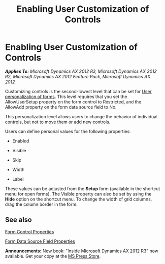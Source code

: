 ﻿---
title: Enabling User Customization of Controls
TOCTitle: Enabling User Customization of Controls
ms:assetid: 93a3478a-87f4-4eba-ae33-38132ca6c594
ms:mtpsurl: https://msdn.microsoft.com/en-us/library/Aa842587(v=AX.60)
ms:contentKeyID: 35247571
ms.date: 05/18/2015
mtps_version: v=AX.60
---

# Enabling User Customization of Controls 


_**Applies To:** Microsoft Dynamics AX 2012 R3, Microsoft Dynamics AX 2012 R2, Microsoft Dynamics AX 2012 Feature Pack, Microsoft Dynamics AX 2012_

Customizing controls is the second-lowest level that can be set for [User personalization of forms](user-personalization-of-forms.md). This level requires that you set the AllowUserSetup property on the form control to Restricted, and the AllowAdd property on the form data source field to No.

This personalization level allows users to change the behavior of individual controls, but not to move them or add new controls.

Users can define personal values for the following properties:

  - Enabled

  - Visible

  - Skip

  - Width

  - Label

These values can be adjusted from the **Setup** form (available in the shortcut menu for open forms). The Visible property can also be set by using the **Hide** option on the shortcut menu. To change the width of grid columns, drag the column border in the form.

## See also

[Form Control Properties](form-control-properties.md)

[Form Data Source Field Properties](form-data-source-field-properties.md)

  
**Announcements:** New book: "Inside Microsoft Dynamics AX 2012 R3" now available. Get your copy at the [MS Press Store](https://www.microsoftpressstore.com/store/inside-microsoft-dynamics-ax-2012-r3-9780735685109).

